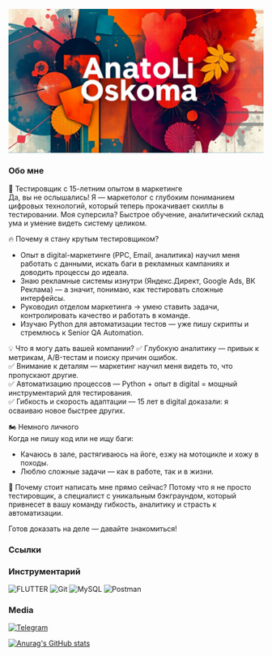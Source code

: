 ![Header](https://github.com/aoscoma/aoscoma/blob/main/assets/AnatoLi%20Oskoma.png)

### Обо мне

🚀 Тестировщик с 15-летним опытом в маркетинге  
Да, вы не ослышались! Я — маркетолог с глубоким пониманием цифровых технологий, который теперь прокачивает скиллы в тестировании. Моя суперсила? Быстрое обучение, аналитический склад ума и умение видеть систему целиком.  

🔥 Почему я стану крутым тестировщиком? 
- Опыт в digital-маркетинге (PPC, Email, аналитика) научил меня работать с данными, искать баги в рекламных кампаниях и доводить процессы до идеала.  
- Знаю рекламные системы изнутри (Яндекс.Директ, Google Ads, ВК Реклама) — а значит, понимаю, как тестировать сложные интерфейсы.  
- Руководил отделом маркетинга → умею ставить задачи, контролировать качество и работать в команде.  
- Изучаю Python для автоматизации тестов — уже пишу скрипты и стремлюсь к Senior QA Automation.  

💡 Что я могу дать вашей компании? 
✅ Глубокую аналитику — привык к метрикам, A/B-тестам и поиску причин ошибок.  
✅ Внимание к деталям — маркетинг научил меня видеть то, что пропускают другие.  
✅ Автоматизацию процессов — Python + опыт в digital = мощный инструментарий для тестирования.  
✅ Гибкость и скорость адаптации — 15 лет в digital доказали: я осваиваю новое быстрее других.  

🏍️ Немного личного  
Когда не пишу код или не ищу баги:  
- Качаюсь в зале, растягиваюсь на йоге, езжу на мотоцикле и хожу в походы.  
- Люблю сложные задачи — как в работе, так и в жизни.  

📩 Почему стоит написать мне прямо сейчас? 
Потому что я не просто тестировщик, а специалист с уникальным бэкграундом, который привнесет в вашу команду гибкость, аналитику и страсть к автоматизации.  

Готов доказать на деле — давайте знакомиться!

### Ссылки


### Инструментарий

![FLUTTER](https://img.shields.io/badge/Python%20-%20black?style=for-the-badge&logo=python&logocolor=46D1FD)
![Git](https://img.shields.io/badge/Git%20-%20black?style=for-the-badge&logo=Git&logocolor=46D1FD)
![MySQL](https://img.shields.io/badge/MySQL%20-%20black?style=for-the-badge&logo=MySQL&logocolor=FFFFFF)
![Postman](https://img.shields.io/badge/Postman%20-%20black?style=for-the-badge&logo=Postman&logocolor=46D1FD)

### Media

[![Telegram](https://img.shields.io/badge/-telegram-090909?style=for-the-badge&logo=telegram&logocolor=FF0000)](https://t.me/aoscoma)

[![Anurag's GitHub stats](https://github-readme-stats.vercel.app/api?username=aoscoma)](https://github.com/anuraghazra/github-readme-stats)

